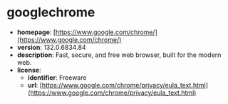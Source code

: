 # googlechrome

- **homepage**: [https://www.google.com/chrome/](https://www.google.com/chrome/)
- **version**: 132.0.6834.84
- **description**: Fast, secure, and free web browser, built for the modern web.
- **license**:
  - **identifier**: Freeware
  - **url**: [https://www.google.com/chrome/privacy/eula_text.html](https://www.google.com/chrome/privacy/eula_text.html)

